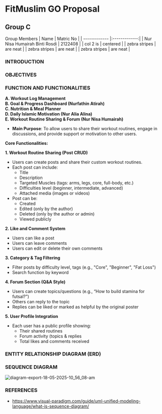 # FitMuslim GO Proposal
## Group C
Group Members
| Name     | Matric No       |
| ------------- |:-------------:|
| Nur Nisa Humairah Binti Rosdi     | 2122408 |
| col 2 is      | centered      | 
| zebra stripes | are neat      |
| zebra stripes | are neat      |
| zebra stripes | are neat      |

### INTRODUCTION

### OBJECTIVES

### FUNCTION AND FUNCTIONALITIES
**A. Workout Log Management** <br/>
**B. Goal & Progress Dashboard (Nurfathin Atirah)** <br/>
**C. Nutrition & Meal Planner** <br/>
**D. Daily Islamic Motivation (Nur Alia Alina)** <br/>
**E. Workout Routine Sharing & Forum (Nur Nisa Humairah)** <br/>

+ **Main Purpose**: To allow users to share their workout routines, engage in discussions, and provide support or motivation to other users. <br/>

**Core Functionalities:** <br/>

**1. Workout Routine Sharing (Post CRUD)** 
- Users can create posts and share their custom workout routines.
- Each post can include:
   + Title
   + Description
   + Targeted Muscles (tags: arms, legs, core, full-body, etc.)
   + Difficulties level (beginner, intermediate, advanced)
   + Attached media (images or videos)
- Post can be:
   + Created
   + Edited (only by the author)
   + Deleted (only by the author or admin)
   + Viewed publicly <br/>

**2. Like and Comment System**
- Users can like a post
- Users can leave comments
- Users can edit or delete their own comments <br/>

**3. Category & Tag Filtering**
- Filter posts by difficulty level, tags (e.g., "Core", "Beginner", "Fat Loss")
- Search function by keyword  <br/>

**4. Forum Section (Q&A Style)**
- Users can create topics/questions (e.g., “How to build stamina for futsal?”)
- Others can reply to the topic
- Replies can be liked or marked as helpful by the original poster  <br/>

**5. User Profile Integration**
- Each user has a public profile showing:
   + Their shared routines
   + Forum activity (topics & replies
   + Total likes and comments received  <br/>

### ENTITY RELATIONSHIP DIAGRAM (ERD)

### SEQUENCE DIAGRAM

![diagram-export-18-05-2025-10_56_08-am](https://github.com/user-attachments/assets/3cc4ea4c-ee5a-426d-8487-205dd62db4e0)


### REFERENCES
- https://www.visual-paradigm.com/guide/uml-unified-modeling-language/what-is-sequence-diagram/
